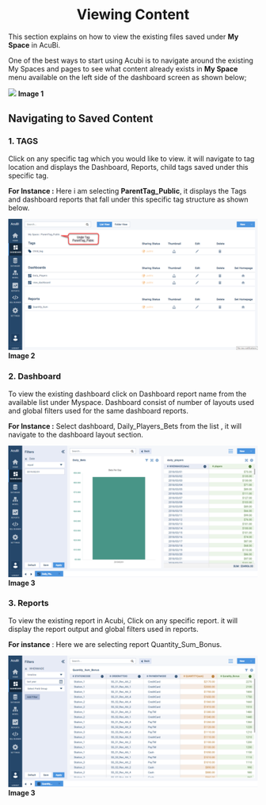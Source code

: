 


<center><h1>Viewing Content</h1></center>

This section explains on how to view the existing files saved under **My Space** in AcuBi.

One of the best ways to start using Acubi is to navigate around the existing My Spaces and pages to see what content already exists in **My Space** menu available on the left side of the dashboard screen as shown below;

![
](https://raw.githubusercontent.com/sv18042016/fp1/d9c267871ed467a0bbf143c1bf8c4137012cb6d4/images/New_version5/UD_Viewing_Content_Image4.png)
**Image 1**
## Navigating to Saved Content 

### 1. TAGS

Click on any specific tag which you would like to view. it will navigate to tag location and displays the Dashboard, Reports, child tags saved under this specific tag.

**For Instance :** Here i am selecting **ParentTag_Public**, it displays the Tags and dashboard reports that fall under this specific tag structure as shown below.

![enter image description here](https://raw.githubusercontent.com/sv18042016/fp1/69d5beb04063249964516e10e7358d38b3641f29/images/New_version5/UD_Viewing_Content_Image1.png)
**Image 2**
### 2. Dashboard

 To view the existing dashboard click on Dashboard report name from the available list under Myspace. Dashboard consist of number of layouts used and global filters used for the same dashboard reports.
 
 **For Instance :** Select dashboard, Daily_Players_Bets from the list , it will navigate to the dashboard layout section.
 
![enter image description here](https://raw.githubusercontent.com/sv18042016/fp1/defc094669e204a0c4851cb930d0a992f814830a/images/New_version5/UD_Viewing_Content_Image2.png)
 **Image 3**
 ### 3. Reports

To view the existing report in Acubi, Click on any specific report. it will display the report output and global filters used in reports.

**For instance** : Here we are selecting report Quantity_Sum_Bonus.

![enter image description here](https://raw.githubusercontent.com/sv18042016/fp1/05a84e2331d3c209a78f6bf7f1082285bb9a1875/images/New_version5/UD_Viewing_Content_Image3.png)
**Image 3**



<!--stackedit_data:
eyJoaXN0b3J5IjpbMTMxOTU4NjUyNiwxMjM0NTM0NzU3LC0zOD
I2MDM5MjEsLTEwMDI5NTQyNzYsMTk4ODk0MTEzMiwtNjYwODAy
MDY0XX0=
-->